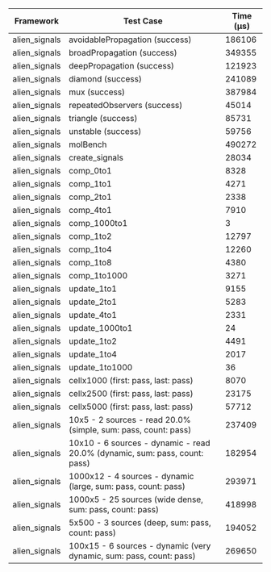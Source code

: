 | Framework | Test Case | Time (μs) |
| --- | --- | --- |
| alien_signals | avoidablePropagation (success) | 186106 |
| alien_signals | broadPropagation (success) | 349355 |
| alien_signals | deepPropagation (success) | 121923 |
| alien_signals | diamond (success) | 241089 |
| alien_signals | mux (success) | 387984 |
| alien_signals | repeatedObservers (success) | 45014 |
| alien_signals | triangle (success) | 85731 |
| alien_signals | unstable (success) | 59756 |
| alien_signals | molBench | 490272 |
| alien_signals | create_signals | 28034 |
| alien_signals | comp_0to1 | 8328 |
| alien_signals | comp_1to1 | 4271 |
| alien_signals | comp_2to1 | 2338 |
| alien_signals | comp_4to1 | 7910 |
| alien_signals | comp_1000to1 | 3 |
| alien_signals | comp_1to2 | 12797 |
| alien_signals | comp_1to4 | 12260 |
| alien_signals | comp_1to8 | 4380 |
| alien_signals | comp_1to1000 | 3271 |
| alien_signals | update_1to1 | 9155 |
| alien_signals | update_2to1 | 5283 |
| alien_signals | update_4to1 | 2331 |
| alien_signals | update_1000to1 | 24 |
| alien_signals | update_1to2 | 4491 |
| alien_signals | update_1to4 | 2017 |
| alien_signals | update_1to1000 | 36 |
| alien_signals | cellx1000 (first: pass, last: pass) | 8070 |
| alien_signals | cellx2500 (first: pass, last: pass) | 23175 |
| alien_signals | cellx5000 (first: pass, last: pass) | 57712 |
| alien_signals | 10x5 - 2 sources - read 20.0% (simple, sum: pass, count: pass) | 237409 |
| alien_signals | 10x10 - 6 sources - dynamic - read 20.0% (dynamic, sum: pass, count: pass) | 182954 |
| alien_signals | 1000x12 - 4 sources - dynamic (large, sum: pass, count: pass) | 293971 |
| alien_signals | 1000x5 - 25 sources (wide dense, sum: pass, count: pass) | 418998 |
| alien_signals | 5x500 - 3 sources (deep, sum: pass, count: pass) | 194052 |
| alien_signals | 100x15 - 6 sources - dynamic (very dynamic, sum: pass, count: pass) | 269650 |
